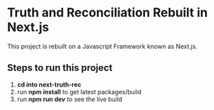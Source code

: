# Truth and Reconciliation Rebuilt in Next.js
This project is rebuilt on a Javascript Framework known as Next.js.

## Steps to run this project
1. **cd into next-truth-rec**
2. run **npm install** to get latest packages/build
3. run **npm run dev** to see the live build
